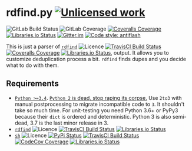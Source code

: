 rdfind.py [![Unlicensed work](https://raw.githubusercontent.com/unlicense/unlicense.org/master/static/favicon.png)](https://unlicense.org/)
=========
![GitLab Build Status](https://gitlab.com/KOLANICH/rdfind.py/badges/master/pipeline.svg)
![GitLab Coverage](https://gitlab.com/KOLANICH/rdfind.py/badges/master/coverage.svg)
[![Coveralls Coverage](https://img.shields.io/coveralls/KOLANICH/rdfind.py.svg)](https://coveralls.io/r/KOLANICH/rdfind.py)
[![Libraries.io Status](https://img.shields.io/librariesio/github/KOLANICH/rdfind.py.svg)](https://libraries.io/github/KOLANICH/rdfind.py)
[![Gitter.im](https://badges.gitter.im/rdfind.py/Lobby.svg)](https://gitter.im/rdfind.py/Lobby)
[![Code style: antiflash](https://img.shields.io/badge/code%20style-antiflash-FFF.svg)](https://github.com/KOLANICH-tools/antiflash.py)

This is just a parser of [`rdfind`](https://github.com/pauldreik/rdfind) ![Licence](https://img.shields.io/github/license/pauldreik/rdfind.svg)
[![TravisCI Build Status](https://travis-ci.org/pauldreik/rdfind.svg?branch=master)](https://travis-ci.org/pauldreik/rdfind)
[![Coveralls Coverage](https://img.shields.io/coveralls/pauldreik/rdfind.svg)](https://coveralls.io/r/pauldreik/rdfind)
[![Libraries.io Status](https://img.shields.io/librariesio/github/pauldreik/rdfind.svg)](https://libraries.io/github/pauldreik/rdfind), output. It allows you to customize deduplication process a bit. `rdfind` finds dupes and you decide what to do with them.

Requirements
------------
* [`Python >=3.4`](https://www.python.org/downloads/). [`Python 2` is dead, stop raping its corpse.](https://python3statement.org/) Use `2to3` with manual postprocessing to migrate incompatible code to `3`. It shouldn't take so much time. For unit-testing you need Python 3.6+ or PyPy3 because their `dict` is ordered and deterministic. Python 3 is also semi-dead, 3.7 is the last minor release in 3.
* [`rdfind`](https://github.com/pauldreik/rdfind) ![Licence](https://img.shields.io/github/license/pauldreik/rdfind.svg) [![TravisCI Build Status](https://travis-ci.org/pauldreik/rdfind.svg?branch=master)](https://travis-ci.org/pauldreik/rdfind) [![Libraries.io Status](https://img.shields.io/librariesio/github/pauldreik/rdfind.svg)](https://libraries.io/github/pauldreik/rdfind)
* [`sh`](https://github.com/amoffat/sh) ![Licence](https://img.shields.io/github/license/amoffat/sh.svg) [![PyPi Status](https://img.shields.io/pypi/v/sh.svg)](https://pypi.python.org/pypi/sh) [![TravisCI Build Status](https://travis-ci.org/amoffat/sh.svg?branch=master)](https://travis-ci.org/amoffat/sh) [![CodeCov Coverage](https://codecov.io/github/amoffat/sh/coverage.svg?branch=master)](https://codecov.io/github/amoffat/sh/) [![Libraries.io Status](https://img.shields.io/librariesio/github/amoffat/sh.svg)](https://libraries.io/github/amoffat/sh)
